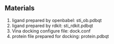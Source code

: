 <h2>Materials</h2>
<ol>
   <li>ligand prepared by openbabel: sti_ob.pdbqt</li>
   <li>ligand prepared by rdkit: sti_rdkit.pdbqt</li>
   <li>Vina docking configure file: dock.conf</li>
   <li>protein file prepared for docking: protein.pdbqt</li>
</ol>
